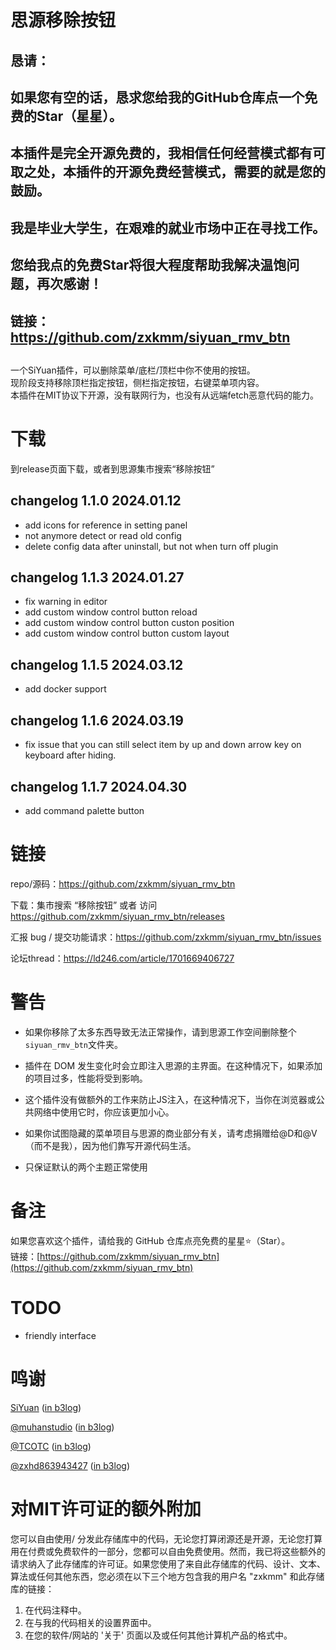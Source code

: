 # 思源移除按钮

## 恳请：
## 如果您有空的话，恳求您给我的GitHub仓库点一个**免费**的Star（星星）。
## 本插件是完全开源免费的，我相信任何经营模式都有可取之处，本插件的开源免费经营模式，需要的就是您的鼓励。
## 我是毕业大学生，在艰难的就业市场中正在寻找工作。
## 您给我点的免费Star将很大程度帮助我解决温饱问题，再次感谢！
## 链接：https://github.com/zxkmm/siyuan_rmv_btn
## 

一个SiYuan插件，可以删除菜单/底栏/顶栏中你不使用的按钮。  
现阶段支持移除顶栏指定按钮，侧栏指定按钮，右键菜单项内容。     
本插件在MIT协议下开源，没有联网行为，也没有从远端fetch恶意代码的能力。  

# 下载
到release页面下载，或者到思源集市搜索“移除按钮”

## changelog 1.1.0 2024.01.12
 - add icons for reference in setting panel
 - not anymore detect or read old config
 - delete config data after uninstall, but not when turn off plugin

## changelog 1.1.3 2024.01.27
- fix warning in editor
- add custom window control button reload
- add custom window control button custon position
- add custom window control button custom layout

## changelog 1.1.5 2024.03.12
- add docker support

## changelog 1.1.6 2024.03.19
- fix issue that you can still select item by up and down arrow key on keyboard after hiding.

## changelog 1.1.7 2024.04.30
- add command palette button

# 链接
repo/源码：https://github.com/zxkmm/siyuan_rmv_btn  

下载：集市搜索 “移除按钮” 或者 访问 https://github.com/zxkmm/siyuan_rmv_btn/releases

汇报 bug / 提交功能请求：https://github.com/zxkmm/siyuan_rmv_btn/issues  

论坛thread：https://ld246.com/article/1701669406727  

# 警告

- 如果你移除了太多东西导致无法正常操作，请到思源工作空间删除整个`siyuan_rmv_btn`文件夹。

- 插件在 DOM 发生变化时会立即注入思源的主界面。在这种情况下，如果添加的项目过多，性能将受到影响。  

- 这个插件没有做额外的工作来防止JS注入，在这种情况下，当你在浏览器或公共网络中使用它时，你应该更加小心。  

- 如果你试图隐藏的菜单项目与思源的商业部分有关，请考虑捐赠给@D和@V（而不是我），因为他们靠写开源代码生活。  

- 只保证默认的两个主题正常使用  

# 备注
如果您喜欢这个插件，请给我的 GitHub 仓库点亮免费的星星⭐（Star）。  
链接：[https://github.com/zxkmm/siyuan_rmv_btn](https://github.com/zxkmm/siyuan_rmv_btn)    

# TODO
 - friendly interface  
# 鸣谢
[SiYuan](https://github.com/siyuan-note/siyuan)   ([in b3log](https://b3log.org/siyuan/))

[@muhanstudio](https://github.com/muhanstudio)   ([in b3log](https://ld246.com/member/muhanstudio))

[@TCOTC](https://github.com/TCOTC)   ([in b3log](https://ld246.com/member/a2930610542))

[@zxhd863943427](https://github.com/zxhd863943427) ([in b3log](https://ld246.com/member/zxhd86))  


# 对MIT许可证的额外附加

您可以自由使用/ 分发此存储库中的代码，无论您打算闭源还是开源，无论您打算用在付费或免费软件的一部分，您都可以自由免费使用。然而，我已将这些额外的请求纳入了此存储库的许可证。如果您使用了来自此存储库的代码、设计、文本、算法或任何其他东西，您必须在以下三个地方包含我的用户名 "zxkmm" 和此存储库的链接：

1. 在代码注释中。
2. 在与我的代码相关的设置界面中。
3. 在您的软件/网站的 '关于' 页面以及或任何其他计算机产品的格式中。

